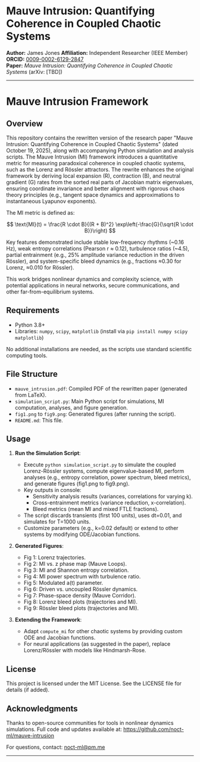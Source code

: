 # Mauve Intrusion: Quantifying Coherence in Coupled Chaotic Systems
**Author:** James Jones
**Affiliation:** Independent Researcher (IEEE Member)
**ORCID:** [0009-0002-6129-2847](https://orcid.org/0009-0002-6129-2847)  
**Paper:** _Mauve Intrusion: Quantifying Coherence in Coupled Chaotic Systems_ (arXiv: [TBD])

---

# Mauve Intrusion Framework

## Overview

This repository contains the rewritten version of the research paper "Mauve Intrusion: Quantifying Coherence in Coupled Chaotic Systems" (dated October 19, 2025), along with accompanying Python simulation and analysis scripts. The Mauve Intrusion (MI) framework introduces a quantitative metric for measuring paradoxical coherence in coupled chaotic systems, such as the Lorenz and Rössler attractors. The rewrite enhances the original framework by deriving local expansion (R), contraction (B), and neutral gradient (G) rates from the sorted real parts of Jacobian matrix eigenvalues, ensuring coordinate invariance and better alignment with rigorous chaos theory principles (e.g., tangent space dynamics and approximations to instantaneous Lyapunov exponents).

The MI metric is defined as:

$$ 
\text{MI}(t) = \frac{R \cdot B}{(R + B)^2} \exp\left(-\frac{G}{\sqrt{R \cdot B}}\right)
$$

Key features demonstrated include stable low-frequency rhythms (~0.16 Hz), weak entropy correlations (Pearson r ≈ 0.12), turbulence ratios (~4.5), partial entrainment (e.g., 25% amplitude variance reduction in the driven Rössler), and system-specific bleed dynamics (e.g., fractions ≈0.30 for Lorenz, ≈0.010 for Rössler).

This work bridges nonlinear dynamics and complexity science, with potential applications in neural networks, secure communications, and other far-from-equilibrium systems.

## Requirements

- Python 3.8+
- Libraries: `numpy`, `scipy`, `matplotlib` (install via `pip install numpy scipy matplotlib`)

No additional installations are needed, as the scripts use standard scientific computing tools.

## File Structure

- `mauve_intrusion.pdf`: Compiled PDF of the rewritten paper (generated from LaTeX).
- `simulation_script.py`: Main Python script for simulations, MI computation, analyses, and figure generation.
- `fig1.png` to `fig9.png`: Generated figures (after running the script).
- `README.md`: This file.

## Usage

1. **Run the Simulation Script**:
   - Execute `python simulation_script.py` to simulate the coupled Lorenz-Rössler systems, compute eigenvalue-based MI, perform analyses (e.g., entropy correlation, power spectrum, bleed metrics), and generate figures (fig1.png to fig9.png).
   - Key outputs in console:
     - Sensitivity analysis results (variances, correlations for varying k).
     - Cross-entrainment metrics (variance reduction, x-correlation).
     - Bleed metrics (mean MI and mixed FTLE fractions).
   - The script discards transients (first 100 units), uses dt=0.01, and simulates for T=1000 units.
   - Customize parameters (e.g., k=0.02 default) or extend to other systems by modifying ODE/Jacobian functions.

3. **Generated Figures**:
   - Fig 1: Lorenz trajectories.
   - Fig 2: MI vs. z phase map (Mauve Loops).
   - Fig 3: MI and Shannon entropy correlation.
   - Fig 4: MI power spectrum with turbulence ratio.
   - Fig 5: Modulated a(t) parameter.
   - Fig 6: Driven vs. uncoupled Rössler dynamics.
   - Fig 7: Phase-space density (Mauve Corridor).
   - Fig 8: Lorenz bleed plots (trajectories and MI).
   - Fig 9: Rössler bleed plots (trajectories and MI).

4. **Extending the Framework**:
   - Adapt `compute_mi` for other chaotic systems by providing custom ODE and Jacobian functions.
   - For neural applications (as suggested in the paper), replace Lorenz/Rössler with models like Hindmarsh-Rose.

## License

This project is licensed under the MIT License. See the LICENSE file for details (if added).

## Acknowledgments

Thanks to open-source communities for tools in nonlinear dynamics simulations. Full code and updates available at: https://github.com/noct-ml/mauve-intrusion

For questions, contact: noct-ml@pm.me

---

